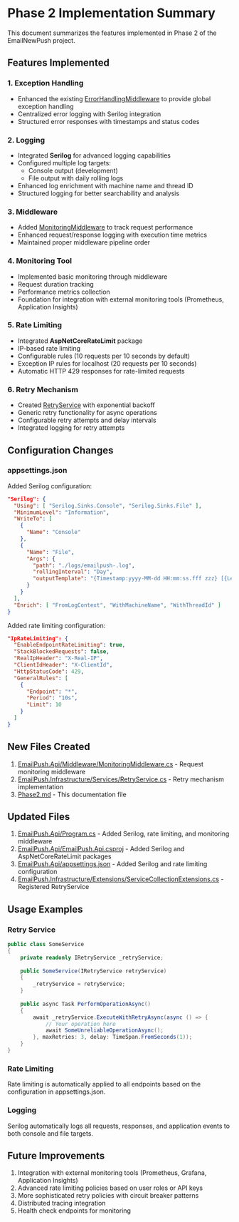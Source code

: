 # Phase 2 Implementation Summary

This document summarizes the features implemented in Phase 2 of the EmailNewPush project.

## Features Implemented

### 1. Exception Handling
- Enhanced the existing [ErrorHandlingMiddleware](file:///mnt/c/Users/Quicito/EmailNewPush/EmailPush.Api/Middleware/ErrorHandlingMiddleware.cs#L6-L52) to provide global exception handling
- Centralized error logging with Serilog integration
- Structured error responses with timestamps and status codes

### 2. Logging
- Integrated **Serilog** for advanced logging capabilities
- Configured multiple log targets:
  - Console output (development)
  - File output with daily rolling logs
- Enhanced log enrichment with machine name and thread ID
- Structured logging for better searchability and analysis

### 3. Middleware
- Added [MonitoringMiddleware](file:///mnt/c/Users/Quicito/EmailNewPush/EmailPush.Api/Middleware/MonitoringMiddleware.cs#L5-L36) to track request performance
- Enhanced request/response logging with execution time metrics
- Maintained proper middleware pipeline order

### 4. Monitoring Tool
- Implemented basic monitoring through middleware
- Request duration tracking
- Performance metrics collection
- Foundation for integration with external monitoring tools (Prometheus, Application Insights)

### 5. Rate Limiting
- Integrated **AspNetCoreRateLimit** package
- IP-based rate limiting
- Configurable rules (10 requests per 10 seconds by default)
- Exception IP rules for localhost (20 requests per 10 seconds)
- Automatic HTTP 429 responses for rate-limited requests

### 6. Retry Mechanism
- Created [RetryService](file:///mnt/c/Users/Quicito/EmailNewPush/EmailPush.Infrastructure/Services/RetryService.cs#L7-L66) with exponential backoff
- Generic retry functionality for async operations
- Configurable retry attempts and delay intervals
- Integrated logging for retry attempts

## Configuration Changes

### appsettings.json
Added Serilog configuration:
```json
"Serilog": {
  "Using": [ "Serilog.Sinks.Console", "Serilog.Sinks.File" ],
  "MinimumLevel": "Information",
  "WriteTo": [
    {
      "Name": "Console"
    },
    {
      "Name": "File",
      "Args": {
        "path": "./logs/emailpush-.log",
        "rollingInterval": "Day",
        "outputTemplate": "{Timestamp:yyyy-MM-dd HH:mm:ss.fff zzz} [{Level:u3}] {Message:lj}{NewLine}{Exception}"
      }
    }
  ],
  "Enrich": [ "FromLogContext", "WithMachineName", "WithThreadId" ]
}
```

Added rate limiting configuration:
```json
"IpRateLimiting": {
  "EnableEndpointRateLimiting": true,
  "StackBlockedRequests": false,
  "RealIpHeader": "X-Real-IP",
  "ClientIdHeader": "X-ClientId",
  "HttpStatusCode": 429,
  "GeneralRules": [
    {
      "Endpoint": "*",
      "Period": "10s",
      "Limit": 10
    }
  ]
}
```

## New Files Created

1. [EmailPush.Api/Middleware/MonitoringMiddleware.cs](file:///mnt/c/Users/Quicito/EmailNewPush/EmailPush.Api/Middleware/MonitoringMiddleware.cs) - Request monitoring middleware
2. [EmailPush.Infrastructure/Services/RetryService.cs](file:///mnt/c/Users/Quicito/EmailNewPush/EmailPush.Infrastructure/Services/RetryService.cs) - Retry mechanism implementation
3. [Phase2.md](file:///mnt/c/Users/Quicito/EmailNewPush/Phase2.md) - This documentation file

## Updated Files

1. [EmailPush.Api/Program.cs](file:///mnt/c/Users/Quicito/EmailNewPush/EmailPush.Api/Program.cs) - Added Serilog, rate limiting, and monitoring middleware
2. [EmailPush.Api/EmailPush.Api.csproj](file:///mnt/c/Users/Quicito/EmailNewPush/EmailPush.Api/EmailPush.Api.csproj) - Added Serilog and AspNetCoreRateLimit packages
3. [EmailPush.Api/appsettings.json](file:///mnt/c/Users/Quicito/EmailNewPush/EmailPush.Api/appsettings.json) - Added Serilog and rate limiting configuration
4. [EmailPush.Infrastructure/Extensions/ServiceCollectionExtensions.cs](file:///mnt/c/Users/Quicito/EmailNewPush/EmailPush.Infrastructure/Extensions/ServiceCollectionExtensions.cs) - Registered RetryService

## Usage Examples

### Retry Service
```csharp
public class SomeService
{
    private readonly IRetryService _retryService;
    
    public SomeService(IRetryService retryService)
    {
        _retryService = retryService;
    }
    
    public async Task PerformOperationAsync()
    {
        await _retryService.ExecuteWithRetryAsync(async () => {
            // Your operation here
            await SomeUnreliableOperationAsync();
        }, maxRetries: 3, delay: TimeSpan.FromSeconds(1));
    }
}
```

### Rate Limiting
Rate limiting is automatically applied to all endpoints based on the configuration in appsettings.json.

### Logging
Serilog automatically logs all requests, responses, and application events to both console and file targets.

## Future Improvements

1. Integration with external monitoring tools (Prometheus, Grafana, Application Insights)
2. Advanced rate limiting policies based on user roles or API keys
3. More sophisticated retry policies with circuit breaker patterns
4. Distributed tracing integration
5. Health check endpoints for monitoring